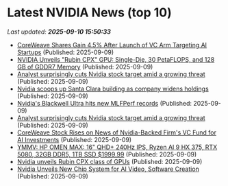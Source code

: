 # Latest NVIDIA News (top 10)
_Last updated: **2025-09-10 15:50:33**_

- [CoreWeave Shares Gain 4.5% After Launch of VC Arm Targeting AI Startups](https://www.coindesk.com/markets/2025/09/09/coreweave-shares-rise-after-launch-of-vc-arm-targeting-ai-startups) (Published: 2025-09-09)
- [NVIDIA Unveils "Rubin CPX" GPU: Single-Die, 30 PetaFLOPS, and 128 GB of GDDR7 Memory](https://www.techpowerup.com/340818/nvidia-unveils-rubin-cpx-gpu-single-die-30-petaflops-and-128-gb-of-gddr7-memory) (Published: 2025-09-09)
- [Analyst surprisingly cuts Nvidia stock target amid a growing threat](https://biztoc.com/x/8868b09a02d25d36) (Published: 2025-09-09)
- [Nvidia scoops up Santa Clara building as company widens holdings](https://biztoc.com/x/4122d4483351570a) (Published: 2025-09-09)
- [Nvidia's Blackwell Ultra hits new MLFPerf records](https://biztoc.com/x/c345de18367bcaea) (Published: 2025-09-09)
- [Analyst surprisingly cuts Nvidia stock target amid a growing threat](https://www.thestreet.com/investing/analyst-surprisingly-cuts-nvidia-stock-target-amid-a-growing-threat) (Published: 2025-09-09)
- [CoreWeave Stock Rises on News of Nvidia-Backed Firm's VC Fund for AI Investments](https://biztoc.com/x/67ba5a07d53f7262) (Published: 2025-09-09)
- [YMMV: HP OMEN MAX: 16" QHD+ 240Hz IPS, Ryzen AI 9 HX 375, RTX 5080, 32GB DDR5, 1TB SSD $1999.99](https://slickdeals.net/f/18593653-ymmv-hp-omen-max-16-qhd-240hz-ips-ryzen-ai-9-hx-375-rtx-5080-32gb-ddr5-1tb-ssd-1999-99) (Published: 2025-09-09)
- [Nvidia unveils Rubin CPX class of GPUs](https://thefly.com/permalinks/entry.php/id4195346/NVDA-Nvidia-unveils-Rubin-CPX-class-of-GPUs) (Published: 2025-09-09)
- [Nvidia Unveils New Chip System for AI Video, Software Creation](https://biztoc.com/x/47c4d4ce82c3e2fd) (Published: 2025-09-09)
